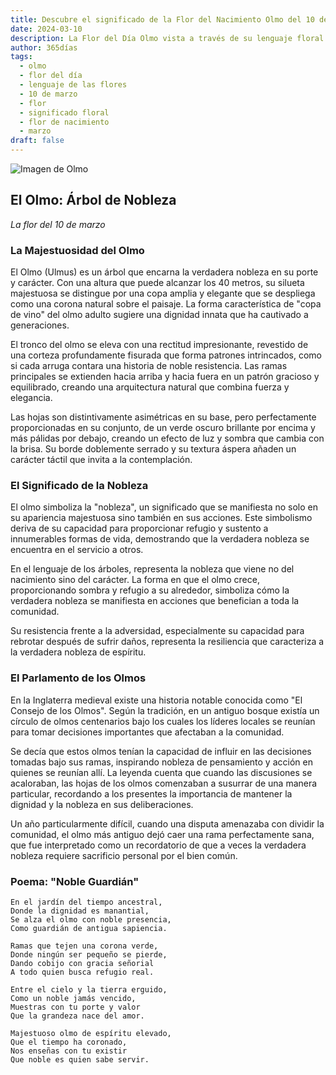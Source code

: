 ```yaml
---
title: Descubre el significado de la Flor del Nacimiento Olmo del 10 de marzo
date: 2024-03-10
description: La Flor del Día Olmo vista a través de su lenguaje floral e historias
author: 365días
tags:
  - olmo
  - flor del día
  - lenguaje de las flores
  - 10 de marzo
  - flor
  - significado floral
  - flor de nacimiento
  - marzo
draft: false
---
```


![Imagen de Olmo](https://cdn.pixabay.com/photo/2018/06/11/08/18/leaves-3468013_960_720.jpg#center#center)


## El Olmo: Árbol de Nobleza
*La flor del 10 de marzo*

### La Majestuosidad del Olmo

El Olmo (Ulmus) es un árbol que encarna la verdadera nobleza en su porte y carácter. Con una altura que puede alcanzar los 40 metros, su silueta majestuosa se distingue por una copa amplia y elegante que se despliega como una corona natural sobre el paisaje. La forma característica de "copa de vino" del olmo adulto sugiere una dignidad innata que ha cautivado a generaciones.

El tronco del olmo se eleva con una rectitud impresionante, revestido de una corteza profundamente fisurada que forma patrones intrincados, como si cada arruga contara una historia de noble resistencia. Las ramas principales se extienden hacia arriba y hacia fuera en un patrón gracioso y equilibrado, creando una arquitectura natural que combina fuerza y elegancia.

Las hojas son distintivamente asimétricas en su base, pero perfectamente proporcionadas en su conjunto, de un verde oscuro brillante por encima y más pálidas por debajo, creando un efecto de luz y sombra que cambia con la brisa. Su borde doblemente serrado y su textura áspera añaden un carácter táctil que invita a la contemplación.

### El Significado de la Nobleza

El olmo simboliza la "nobleza", un significado que se manifiesta no solo en su apariencia majestuosa sino también en sus acciones. Este simbolismo deriva de su capacidad para proporcionar refugio y sustento a innumerables formas de vida, demostrando que la verdadera nobleza se encuentra en el servicio a otros.

En el lenguaje de los árboles, representa la nobleza que viene no del nacimiento sino del carácter. La forma en que el olmo crece, proporcionando sombra y refugio a su alrededor, simboliza cómo la verdadera nobleza se manifiesta en acciones que benefician a toda la comunidad.

Su resistencia frente a la adversidad, especialmente su capacidad para rebrotar después de sufrir daños, representa la resiliencia que caracteriza a la verdadera nobleza de espíritu.

### El Parlamento de los Olmos

En la Inglaterra medieval existe una historia notable conocida como "El Consejo de los Olmos". Según la tradición, en un antiguo bosque existía un círculo de olmos centenarios bajo los cuales los líderes locales se reunían para tomar decisiones importantes que afectaban a la comunidad.

Se decía que estos olmos tenían la capacidad de influir en las decisiones tomadas bajo sus ramas, inspirando nobleza de pensamiento y acción en quienes se reunían allí. La leyenda cuenta que cuando las discusiones se acaloraban, las hojas de los olmos comenzaban a susurrar de una manera particular, recordando a los presentes la importancia de mantener la dignidad y la nobleza en sus deliberaciones.

Un año particularmente difícil, cuando una disputa amenazaba con dividir la comunidad, el olmo más antiguo dejó caer una rama perfectamente sana, que fue interpretado como un recordatorio de que a veces la verdadera nobleza requiere sacrificio personal por el bien común.

### Poema: "Noble Guardián"

```
En el jardín del tiempo ancestral,
Donde la dignidad es manantial,
Se alza el olmo con noble presencia,
Como guardián de antigua sapiencia.

Ramas que tejen una corona verde,
Donde ningún ser pequeño se pierde,
Dando cobijo con gracia señorial
A todo quien busca refugio real.

Entre el cielo y la tierra erguido,
Como un noble jamás vencido,
Muestras con tu porte y valor
Que la grandeza nace del amor.

Majestuoso olmo de espíritu elevado,
Que el tiempo ha coronado,
Nos enseñas con tu existir
Que noble es quien sabe servir.
```